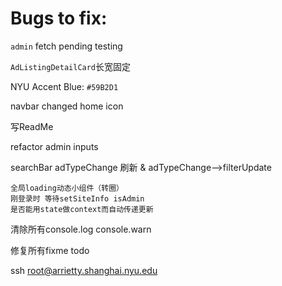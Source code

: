 # Bugs to fix:

`admin` fetch pending testing

`AdListingDetailCard`长宽固定

NYU Accent Blue: `#59B2D1`

navbar changed home icon

写ReadMe

refactor admin inputs

searchBar adTypeChange 刷新 & adTypeChange-->filterUpdate

    全局loading动态小组件（转圈）
    刚登录时 等待setSiteInfo isAdmin
    是否能用state做context而自动传递更新

清除所有console.log console.warn

修复所有fixme todo


ssh root@arrietty.shanghai.nyu.edu
